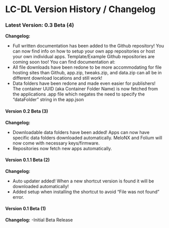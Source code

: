 # LC-DL Version History / Changelog

### Latest Version: 0.3 Beta (4)
**Changelog:**
- Full written documentation has been added to the Github repository! You can now find info on how to setup your own app repositories or host your own individual apps. Template/Example Github repositories are coming soon too! You can find documentation at:
- All file downloads have been redone to be more accommodating for file hosting sites than Github, app.zip, tweaks.zip, and data.zip can all be in different download locations and still work!
- Data folders have been redone and made even easier for publishers! The container UUID (aka Container Folder Name) is now fetched from the applications .app file which negates the need to specify the “dataFolder” string in the app.json


#### Version 0.2 Beta (3)
**Changelog:**
- Downloadable data folders have been added! Apps can now have specific data folders downloaded automatically. MeloNX and Folium will now come with necessary keys/firmware.
- Repositories now fetch new apps automatically.


#### Version 0.1.1 Beta (2)
**Changelog:**
- Auto updater added! When a new shortcut version is found it will be downloaded automatically!
- Added setup when installing the shortcut to avoid “File was not found” error.


#### Version 0.1 Beta (1)
**Changelog:**
-Initial Beta Release
